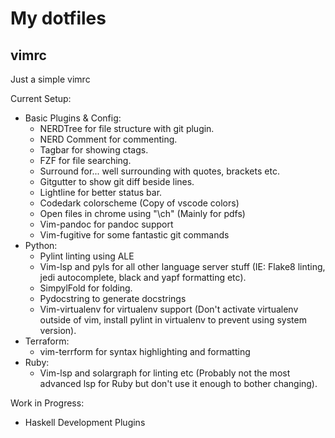 # My dotfiles

## vimrc
Just a simple vimrc

Current Setup: 
  - Basic Plugins & Config:
      - NERDTree for file structure with git plugin.
      - NERD Comment for commenting.
      - Tagbar for showing ctags.
      - FZF for file searching.
      - Surround for... well surrounding with quotes, brackets etc.
      - Gitgutter to show git diff beside lines.
      - Lightline for better status bar.
      - Codedark colorscheme (Copy of vscode colors)
      - Open files in chrome using "\ch" (Mainly for pdfs)
      - Vim-pandoc for pandoc support
      - Vim-fugitive for some fantastic git commands
  - Python:
      - Pylint linting using ALE 
      - Vim-lsp and pyls for all other language server stuff (IE: Flake8 linting, jedi autocomplete, black and yapf formatting etc).
      - SimpylFold for folding.
      - Pydocstring to generate docstrings
      - Vim-virtualenv for virtualenv support (Don't activate virtualenv outside of vim, install pylint in virtualenv to prevent using system version).
  - Terraform:
      - vim-terrform for syntax highlighting and formatting
  - Ruby:
      - Vim-lsp and solargraph for linting etc (Probably not the most advanced lsp for Ruby but don't use it enough to bother changing).
   
Work in Progress:
  - Haskell Development Plugins
